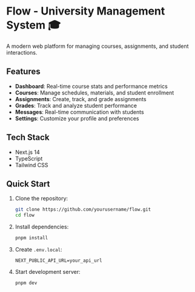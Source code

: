 # Flow - University Management System 🎓

A modern web platform for managing courses, assignments, and student interactions.

## Features

- **Dashboard**: Real-time course stats and performance metrics
- **Courses**: Manage schedules, materials, and student enrollment
- **Assignments**: Create, track, and grade assignments
- **Grades**: Track and analyze student performance
- **Messages**: Real-time communication with students
- **Settings**: Customize your profile and preferences

## Tech Stack

- Next.js 14
- TypeScript
- Tailwind CSS

## Quick Start

1. Clone the repository:
   ```bash
   git clone https://github.com/yourusername/flow.git
   cd flow
   ```

2. Install dependencies:
   ```bash
   pnpm install
   ```

3. Create `.env.local`:
   ```env
   NEXT_PUBLIC_API_URL=your_api_url
   ```

4. Start development server:
   ```bash
   pnpm dev
   ```
